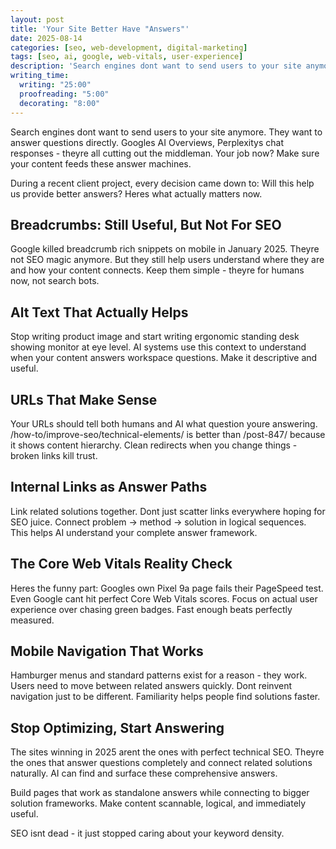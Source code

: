 ```yaml
---
layout: post
title: 'Your Site Better Have "Answers"'
date: 2025-08-14
categories: [seo, web-development, digital-marketing]
tags: [seo, ai, google, web-vitals, user-experience]
description: 'Search engines dont want to send users to your site anymore. They want to answer questions directly. Heres what actually matters for SEO in 2025 - spoiler: its not keyword density.'
writing_time:
  writing: "25:00"
  proofreading: "5:00"
  decorating: "8:00"
---
```


Search engines dont want to send users to your site anymore. They want to answer questions directly. Googles AI Overviews, Perplexitys chat responses - theyre all cutting out the middleman. Your job now? Make sure your content feeds these answer machines.

During a recent client project, every decision came down to: Will this help us provide better answers? Heres what actually matters now.

## Breadcrumbs: Still Useful, But Not For SEO

Google killed breadcrumb rich snippets on mobile in January 2025. Theyre not SEO magic anymore. But they still help users understand where they are and how your content connects. Keep them simple - theyre for humans now, not search bots.

## Alt Text That Actually Helps

Stop writing product image and start writing ergonomic standing desk showing monitor at eye level. AI systems use this context to understand when your content answers workspace questions. Make it descriptive and useful.

## URLs That Make Sense

Your URLs should tell both humans and AI what question youre answering. /how-to/improve-seo/technical-elements/ is better than /post-847/ because it shows content hierarchy. Clean redirects when you change things - broken links kill trust.

## Internal Links as Answer Paths

Link related solutions together. Dont just scatter links everywhere hoping for SEO juice. Connect problem → method → solution in logical sequences. This helps AI understand your complete answer framework.

## The Core Web Vitals Reality Check

Heres the funny part: Googles own Pixel 9a page fails their PageSpeed test. Even Google cant hit perfect Core Web Vitals scores. Focus on actual user experience over chasing green badges. Fast enough beats perfectly measured.

## Mobile Navigation That Works

Hamburger menus and standard patterns exist for a reason - they work. Users need to move between related answers quickly. Dont reinvent navigation just to be different. Familiarity helps people find solutions faster.

## Stop Optimizing, Start Answering

The sites winning in 2025 arent the ones with perfect technical SEO. Theyre the ones that answer questions completely and connect related solutions naturally. AI can find and surface these comprehensive answers.

Build pages that work as standalone answers while connecting to bigger solution frameworks. Make content scannable, logical, and immediately useful.

SEO isnt dead - it just stopped caring about your keyword density.
